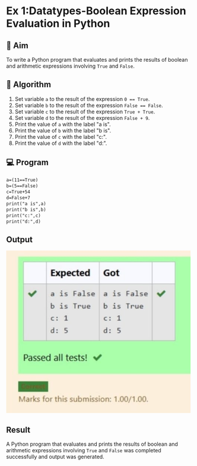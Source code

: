 
# Ex 1:Datatypes-Boolean Expression Evaluation in Python

## 🎯 Aim
To write a Python program that evaluates and prints the results of boolean and arithmetic expressions involving `True` and `False`.

## 🧠 Algorithm
1. Set variable `a` to the result of the expression `0 == True`.
2. Set variable `b` to the result of the expression `False == False`.
3. Set variable `c` to the result of the expression `True + True`.
4. Set variable `d` to the result of the expression `False + 9`.
5. Print the value of `a` with the label "a is".
6. Print the value of `b` with the label "b is".
7. Print the value of `c` with the label "c:".
8. Print the value of `d` with the label "d:".

## 💻 Program
```
a=(11==True)
b=(5==False)
c=True+54
d=False+7
print("a is",a)
print("b is",b)
print("c:",c)
print("d:",d)
```
## Output
![alt text](c2.jpg)
## Result
A Python program that evaluates and prints the results of boolean and arithmetic expressions involving `True` and `False` was completed successfully and output was generated.
